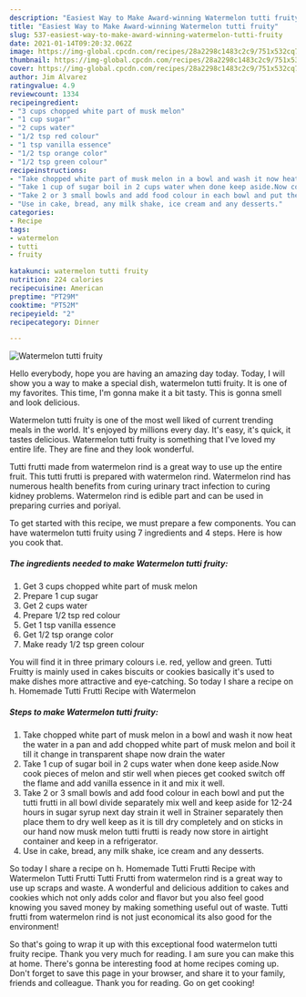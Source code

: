 ```yaml
---
description: "Easiest Way to Make Award-winning Watermelon tutti fruity"
title: "Easiest Way to Make Award-winning Watermelon tutti fruity"
slug: 537-easiest-way-to-make-award-winning-watermelon-tutti-fruity
date: 2021-01-14T09:20:32.062Z
image: https://img-global.cpcdn.com/recipes/28a2298c1483c2c9/751x532cq70/watermelon-tutti-fruity-recipe-main-photo.jpg
thumbnail: https://img-global.cpcdn.com/recipes/28a2298c1483c2c9/751x532cq70/watermelon-tutti-fruity-recipe-main-photo.jpg
cover: https://img-global.cpcdn.com/recipes/28a2298c1483c2c9/751x532cq70/watermelon-tutti-fruity-recipe-main-photo.jpg
author: Jim Alvarez
ratingvalue: 4.9
reviewcount: 1334
recipeingredient:
- "3 cups chopped white part of musk melon"
- "1 cup sugar"
- "2 cups water"
- "1/2 tsp red colour"
- "1 tsp vanilla essence"
- "1/2 tsp orange color"
- "1/2 tsp green colour"
recipeinstructions:
- "Take chopped white part of musk melon in a bowl and wash it now heat the water in a pan and add chopped white part of musk melon and boil it till it change in transparent shape now drain the water"
- "Take 1 cup of sugar boil in 2 cups water when done keep aside.Now cook pieces of melon and stir well when pieces get cooked switch off the flame and add vanilla essence in it and mix it well."
- "Take 2 or 3 small bowls and add food colour in each bowl and put the tutti frutti in all bowl divide separately mix well and keep aside for 12-24 hours in sugar syrup next day strain it well in Strainer separately then place them to dry well keep as it is till dry completely and on sticks in our hand now musk melon tutti frutti is ready now store in airtight container and keep in a refrigerator."
- "Use in cake, bread, any milk shake, ice cream and any desserts."
categories:
- Recipe
tags:
- watermelon
- tutti
- fruity

katakunci: watermelon tutti fruity 
nutrition: 224 calories
recipecuisine: American
preptime: "PT29M"
cooktime: "PT52M"
recipeyield: "2"
recipecategory: Dinner

---
```



![Watermelon tutti fruity](https://img-global.cpcdn.com/recipes/28a2298c1483c2c9/751x532cq70/watermelon-tutti-fruity-recipe-main-photo.jpg)

Hello everybody, hope you are having an amazing day today. Today, I will show you a way to make a special dish, watermelon tutti fruity. It is one of my favorites. This time, I'm gonna make it a bit tasty. This is gonna smell and look delicious.

Watermelon tutti fruity is one of the most well liked of current trending meals in the world. It's enjoyed by millions every day. It's easy, it's quick, it tastes delicious. Watermelon tutti fruity is something that I've loved my entire life. They are fine and they look wonderful.

Tutti frutti made from watermelon rind is a great way to use up the entire fruit. This tutti frutti is prepared with watermelon rind. Watermelon rind has numerous health benefits from curing urinary tract infection to curing kidney problems. Watermelon rind is edible part and can be used in preparing curries and poriyal.


To get started with this recipe, we must prepare a few components. You can have watermelon tutti fruity using 7 ingredients and 4 steps. Here is how you cook that.

<!--inarticleads1-->

##### The ingredients needed to make Watermelon tutti fruity:

1. Get 3 cups chopped white part of musk melon
1. Prepare 1 cup sugar
1. Get 2 cups water
1. Prepare 1/2 tsp red colour
1. Get 1 tsp vanilla essence
1. Get 1/2 tsp orange color
1. Make ready 1/2 tsp green colour


You will find it in three primary colours i.e. red, yellow and green. Tutti Fruitty is mainly used in cakes biscuits or cookies basically it&#39;s used to make dishes more attractive and eye-catching. So today I share a recipe on h. Homemade Tutti Frutti Recipe with Watermelon 

<!--inarticleads2-->

##### Steps to make Watermelon tutti fruity:

1. Take chopped white part of musk melon in a bowl and wash it now heat the water in a pan and add chopped white part of musk melon and boil it till it change in transparent shape now drain the water
1. Take 1 cup of sugar boil in 2 cups water when done keep aside.Now cook pieces of melon and stir well when pieces get cooked switch off the flame and add vanilla essence in it and mix it well.
1. Take 2 or 3 small bowls and add food colour in each bowl and put the tutti frutti in all bowl divide separately mix well and keep aside for 12-24 hours in sugar syrup next day strain it well in Strainer separately then place them to dry well keep as it is till dry completely and on sticks in our hand now musk melon tutti frutti is ready now store in airtight container and keep in a refrigerator.
1. Use in cake, bread, any milk shake, ice cream and any desserts.


So today I share a recipe on h. Homemade Tutti Frutti Recipe with Watermelon Tutti Frutti Tutti Frutti from watermelon rind is a great way to use up scraps and waste. A wonderful and delicious addition to cakes and cookies which not only adds color and flavor but you also feel good knowing you saved money by making something useful out of waste. Tutti frutti from watermelon rind is not just economical its also good for the environment! 

So that's going to wrap it up with this exceptional food watermelon tutti fruity recipe. Thank you very much for reading. I am sure you can make this at home. There's gonna be interesting food at home recipes coming up. Don't forget to save this page in your browser, and share it to your family, friends and colleague. Thank you for reading. Go on get cooking!
